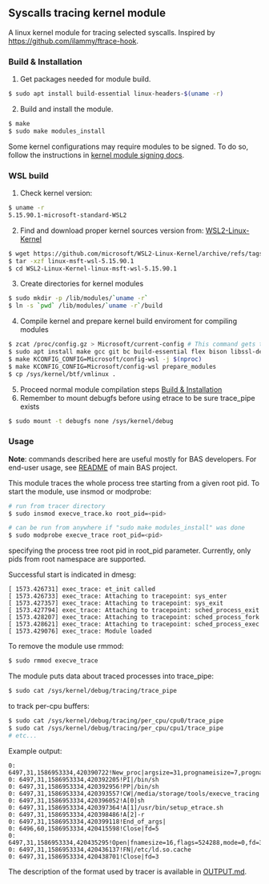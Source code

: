 ## Syscalls tracing kernel module
A linux kernel module for tracing selected syscalls. Inspired by https://github.com/ilammy/ftrace-hook.

### Build & Installation
1. Get packages needed for module build.
```bash
$ sudo apt install build-essential linux-headers-$(uname -r)
```
2. Build and install the module.
```bash
$ make
$ sudo make modules_install
```
Some kernel configurations may require modules to be signed. To do so, follow the instructions in [kernel module signing docs](https://www.kernel.org/doc/html/latest/admin-guide/module-signing.html).

### WSL build
1. Check kernel version:
```bash
$ uname -r
5.15.90.1-microsoft-standard-WSL2
```
2. Find and download proper kernel sources version from: [WSL2-Linux-Kernel](https://github.com/microsoft/WSL2-Linux-Kernel/tags)
```bash
$ wget https://github.com/microsoft/WSL2-Linux-Kernel/archive/refs/tags/linux-msft-wsl-5.15.90.1.tar.gz
$ tar -xzf linux-msft-wsl-5.15.90.1
$ cd WSL2-Linux-Kernel-linux-msft-wsl-5.15.90.1
```
3. Create directories for kernel modules
```bash
$ sudo mkdir -p /lib/modules/`uname -r`
$ ln -s `pwd` /lib/modules/`uname -r`/build
```
4. Compile kernel and prepare kernel build enviroment for compiling modules
```bash
$ zcat /proc/config.gz > Microsoft/current-config # This command gets the config of running kernel (it should be same as Microsoft/config-wsl)
$ sudo apt install make gcc git bc build-essential flex bison libssl-dev libelf-dev pahole
$ make KCONFIG_CONFIG=Microsoft/config-wsl -j $(nproc)
$ make KCONFIG_CONFIG=Microsoft/config-wsl prepare_modules
$ cp /sys/kernel/btf/vmlinux .
```
5. Proceed normal module compilation steps [Build & Installation](#build--installation)
6. Remember to mount debugfs before using etrace to be sure trace\_pipe exists
```bash
$ sudo mount -t debugfs none /sys/kernel/debug
```

### Usage
**Note**: commands described here are useful mostly for BAS developers. For end-user usage, see [README](../README.md) of main BAS project.

This module traces the whole process tree starting from a given root pid. To start the module, use insmod or modprobe:
```bash
# run from tracer directory
$ sudo insmod execve_trace.ko root_pid=<pid>

# can be run from anywhere if "sudo make modules_install" was done
$ sudo modprobe execve_trace root_pid=<pid>
```
specifying the process tree root pid in root_pid parameter. Currently, only pids from root namespace are supported.

Successful start is indicated in dmesg:
```
[ 1573.426731] exec_trace: et_init called
[ 1573.426733] exec_trace: Attaching to tracepoint: sys_enter
[ 1573.427357] exec_trace: Attaching to tracepoint: sys_exit
[ 1573.427794] exec_trace: Attaching to tracepoint: sched_process_exit
[ 1573.428207] exec_trace: Attaching to tracepoint: sched_process_fork
[ 1573.428621] exec_trace: Attaching to tracepoint: sched_process_exec
[ 1573.429076] exec_trace: Module loaded

```

To remove the module use rmmod:
```bash
$ sudo rmmod execve_trace
```

The module puts data about traced processes into trace_pipe:
```bash
$ sudo cat /sys/kernel/debug/tracing/trace_pipe
```
to track per-cpu buffers:
```bash
$ sudo cat /sys/kernel/debug/tracing/per_cpu/cpu0/trace_pipe
$ sudo cat /sys/kernel/debug/tracing/per_cpu/cpu1/trace_pipe
# etc...
```
Example output:
```
0: 6497,31,1586953334,420390722!New_proc|argsize=31,prognameisize=7,prognamepsize=7,cwdsize=35
0: 6497,31,1586953334,420392205!PI|/bin/sh
0: 6497,31,1586953334,420392956!PP|/bin/sh
0: 6497,31,1586953334,420393557!CW|/media/storage/tools/execve_tracing
0: 6497,31,1586953334,420396052!A[0]sh
0: 6497,31,1586953334,420397364!A[1]/usr/bin/setup_etrace.sh
0: 6497,31,1586953334,420398486!A[2]-r
0: 6497,31,1586953334,420399118!End_of_args|
0: 6496,60,1586953334,420415598!Close|fd=5
0: 6497,31,1586953334,420435295!Open|fnamesize=16,flags=524288,mode=0,fd=3
0: 6497,31,1586953334,420436137!FN|/etc/ld.so.cache
0: 6497,31,1586953334,420438701!Close|fd=3
```

The description of the format used by tracer is available in [OUTPUT.md](./OUTPUT.md).

